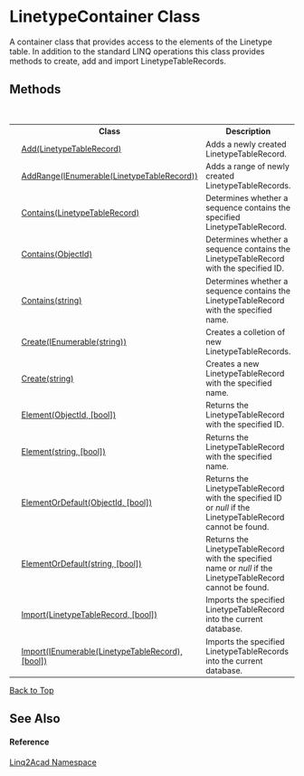# LinetypeContainer Class
 

A container class that provides access to the elements of the Linetype table. In addition to the standard LINQ operations this class provides methods to create, add and import LinetypeTableRecords.


## Methods
&nbsp;<table><tr><th></th><th>Class</th><th>Description</th></tr><tr><td>![Public method](media/pubmethod.gif "Public method")</td><td><a href="M_Linq2Acad_LinetypeContainer_Add.md#LinetypeContainerAdd-Method-LinetypeTableRecord">Add(LinetypeTableRecord)</a></td><td>
Adds a newly created LinetypeTableRecord.</td></tr><tr><td>![Public method](media/pubmethod.gif "Public method")</td><td><a href="M_Linq2Acad_LinetypeContainer_AddRange.md#LinetypeContainerAddRange-Method-IEnumerableLinetypeTableRecord">AddRange(IEnumerable(LinetypeTableRecord))</a></td><td>
Adds a range of newly created LinetypeTableRecords.</td></tr><tr><td>![Public method](media/pubmethod.gif "Public method")</td><td><a href="M_Linq2Acad_LinetypeContainer_Contains_1.md#LinetypeContainerContains-Method-LinetypeTableRecord">Contains(LinetypeTableRecord)</a></td><td>
Determines whether a sequence contains the specified LinetypeTableRecord.</td></tr><tr><td>![Public method](media/pubmethod.gif "Public method")</td><td><a href="M_Linq2Acad_LinetypeContainer_Contains.md#LinetypeContainerContains-Method-ObjectId">Contains(ObjectId)</a></td><td>
Determines whether a sequence contains the LinetypeTableRecord with the specified ID.</td></tr><tr><td>![Public method](media/pubmethod.gif "Public method")</td><td><a href="M_Linq2Acad_LinetypeContainer_Contains_2.md#LinetypeContainerContains-Method-string">Contains(string)</a></td><td>
Determines whether a sequence contains the LinetypeTableRecord with the specified name.</td></tr><tr><td>![Public method](media/pubmethod.gif "Public method")</td><td><a href="M_Linq2Acad_LinetypeContainer_Create.md#LinetypeContainerCreate-Method-IEnumerablestring">Create(IEnumerable(string))</a></td><td>
Creates a colletion of new LinetypeTableRecords.</td></tr><tr><td>![Public method](media/pubmethod.gif "Public method")</td><td><a href="M_Linq2Acad_LinetypeContainer_Create_1.md#LinetypeContainerCreate-Method-string">Create(string)</a></td><td>
Creates a new LinetypeTableRecord with the specified name.</td></tr><tr><td>![Public method](media/pubmethod.gif "Public method")</td><td><a href="M_Linq2Acad_LinetypeContainer_Element.md#LinetypeContainerElement-Method-ObjectId-bool">Element(ObjectId, [bool])</a></td><td>
Returns the LinetypeTableRecord with the specified ID.</td></tr><tr><td>![Public method](media/pubmethod.gif "Public method")</td><td><a href="M_Linq2Acad_LinetypeContainer_Element_1.md#LinetypeContainerElement-Method-string-bool">Element(string, [bool])</a></td><td>
Returns the LinetypeTableRecord with the specified name.</td></tr><tr><td>![Public method](media/pubmethod.gif "Public method")</td><td><a href="M_Linq2Acad_LinetypeContainer_ElementOrDefault.md#LinetypeContainerElementOrDefault-Method-ObjectId-bool">ElementOrDefault(ObjectId, [bool])</a></td><td>
Returns the LinetypeTableRecord with the specified ID or <i>null</i> if the LinetypeTableRecord cannot be found.</td></tr><tr><td>![Public method](media/pubmethod.gif "Public method")</td><td><a href="M_Linq2Acad_LinetypeContainer_ElementOrDefault_1.md#LinetypeContainerElementOrDefault-Method-string-bool">ElementOrDefault(string, [bool])</a></td><td>
Returns the LinetypeTableRecord with the specified name or <i>null</i> if the LinetypeTableRecord cannot be found.</td></tr><tr><td>![Public method](media/pubmethod.gif "Public method")</td><td><a href="M_Linq2Acad_LinetypeContainer_Import_1.md#LinetypeContainerImport-Method-LinetypeTableRecord-bool">Import(LinetypeTableRecord, [bool])</a></td><td>
Imports the specified LinetypeTableRecord into the current database.</td></tr><tr><td>![Public method](media/pubmethod.gif "Public method")</td><td><a href="M_Linq2Acad_LinetypeContainer_Import.md#LinetypeContainerImport-Method-IEnumerableLinetypeTableRecord-bool">Import(IEnumerable(LinetypeTableRecord), [bool])</a></td><td>
Imports the specified LinetypeTableRecords into the current database.</td></tr></table>
<a href="#linetypecontainer-class">Back to Top</a>

## See Also


#### Reference
<a href="N_Linq2Acad.md#Linq2Acad-Namespace">Linq2Acad Namespace</a><br />
